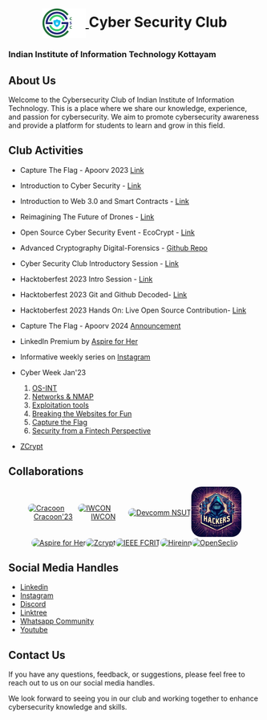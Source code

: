 <h1 align="center">
    <a href="https://github.com/CSYClubIIITK/ClubVault">
        <img src="Logo.png" valign="middle" height="58" alt="CSY logo" />
    </a>
    <span valign="middle">
        Cyber Security Club
    </span>
</h1>

### Indian Institute of Information Technology Kottayam

## About Us

Welcome to the Cybersecurity Club of Indian Institute of Information Technology. This is a place where we share our knowledge, experience, and passion for cybersecurity. We aim to promote cybersecurity awareness and provide a platform for students to learn and grow in this field.

## Club Activities

- Capture The Flag - Apoorv 2023 [Link](https://github.com/CSYClubIIITK/ClubVault/tree/main/Events/Apoorv%20Capture%20The%20Flag'23)
- Introduction to Cyber Security - [Link](https://github.com/CSYClubIIITK/ClubVault/tree/main/Events/Introduction%20to%20Cyber%20Security)
- Introduction to Web 3.0 and Smart Contracts - [Link](https://github.com/CSYClubIIITK/ClubVault/tree/main/Events/Introduction%20to%20Web%203.0%20and%20Smart%20Contracts)
- Reimagining The Future of Drones - [Link](https://github.com/CSYClubIIITK/ClubVault/tree/main/Events/Reimagining%20the%20future%20of%20drones)
- Open Source Cyber Security Event - EcoCrypt - [Link](https://github.com/CSYClubIIITK/ClubVault/tree/main/Events/EcoCrypt)
- Advanced Cryptography Digital-Forensics - [Github Repo](https://github.com/CSYClubIIITK/Advanced-Cryptography-Digital-Forensics)
- Cyber Security Club Introductory Session - [Link](https://github.com/CSYClubIIITK/ClubVault/tree/main/Events/Cyber%20Security%20Club%20Introductory%20Session)
- Hacktoberfest 2023 Intro Session - [Link](https://github.com/CSYClubIIITK/ClubVault/tree/main/Events/Hacktoberfest'23%20Intro%20Session)
- Hacktoberfest 2023 Git and Github Decoded- [Link](https://github.com/CSYClubIIITK/ClubVault/tree/main/Events/Hacktoberfest'23%20Git%20and%20Github%20Decoded)
- Hacktoberfest 2023 Hands On: Live Open Source Contribution- [Link](https://github.com/CSYClubIIITK/ClubVault/tree/main/Events/Hacktoberfest'23%20Hands%20On%20Live%20Open%20Source%20Contribution)
- Capture The Flag - Apoorv 2024 [Announcement](https://github.com/CSYClubIIITK/ClubVault/tree/main/Events/Apoorv%20Capture%20The%20Flag'24)

- LinkedIn Premium by [Aspire for Her](https://www.linkedin.com/posts/csyclub-iiitkottayam_iiitkottayam-cybersecurityclub-aspireforher-activity-7147090435385999360-feKj?utm_source=share&utm_medium=member_android)

- Informative weekly series on [Instagram](https://github.com/CSYClubIIITK/ClubVault/tree/main/Events/Weekly%20Series)

- Cyber Week Jan'23
    1. [OS-INT](Events/Cyber%20Week/os-int)
    2. [Networks & NMAP](Events/Cyber%20Week/networks-and-nmap)
    3. ⁠[Exploitation tools](Events/Cyber%20Week/exploitation-tools)
    4. ⁠[Breaking the Websites for Fun](Events/Cyber%20Week/breaking-the-websites-for-fun)
    5. ⁠[Capture the Flag](Events/Cyber%20Week/capture-the-flag)
    6. [Security from a Fintech Perspective]()

- ⁠[ZCrypt](Events/Zcrypt)

## Collaborations
<div style="display:flex; flex-direction: row;justify-content: center;align-items:center;flex-wrap: wrap;">
<a href="https://www.linkedin.com/posts/csyclub-iiitkottayam_cybersecurity-craccon2024-iiitk-activity-7145813534449254400-W5o2?utm_source=share&utm_medium=member_desktop" style="display:flex;flex-direction: column;justify-content: center;align-items:center"><img style="border-radius: 20px" src="https://media.licdn.com/dms/image/D5622AQEXt6s8GtRy1A/feedshare-shrink_800/0/1703694707989?e=1710374400&v=beta&t=32WWSjaLEFGmR86fDHxKmVhJaHOxPkuoVuwfPMP1eoE" alt="Cracoon" width="100px">Cracoon'23</a> 
<a href="https://www.linkedin.com/posts/csyclub-iiitkottayam_iwcon23-iwcon-communitypartner-activity-7140961881959170048-TqoV?utm_source=share&utm_medium=member_desktop" style="display:flex;flex-direction: column;justify-content: center;align-items:center"><img style="border-radius: 20px" src="https://media.licdn.com/dms/image/D560BAQEKuZOcPnrZzA/company-logo_200_200/0/1683831356312/infosec_writeups_logo?e=1715212800&v=beta&t=YyQdJ7mO9t4h6YbT4iHfEfUM4Vh21gUNB6cdHJplzoU" alt="IWCON" width="100px">IWCON</a> 
<a href="https://devcomm.international/"><img style="border-radius: 20px" src="https://devcomm.international/static/media/DevcommLogo.219fdf70c675c94ce9ba.png?w=20" alt="Devcomm NSUT" width="100px"></a> 
<a href="https://www.linkedin.com/company/hackershideoutx/"><img style="border-radius: 20px" src="./logos/hideout.jpeg" alt="Hacker's Hideout" width="100px"></a>
<a href="https://www.linkedin.com/posts/csyclub-iiitkottayam_iiitkottayam-cybersecurityclub-aspireforher-activity-7147090435385999360-feKj?utm_source=share&utm_medium=member_desktop"><img style="border-radius: 20px" src="https://aspireforher.com/wp-content/uploads/2021/08/Aspire-For-Her-logo-3.png" alt="Aspire for Her" width="100px"></a>
<a href="https://www.zcrypt.cloud/"><img style="border-radius: 20px" src="https://www.zcrypt.cloud/images-event/logo.svg" alt="Zcrypt" width="100px"></a>
<a href="https://www.linkedin.com/company/ieee-fcrit/?originalSubdomain=in"><img style="border-radius: 20px" src="https://media.licdn.com/dms/image/D4D0BAQE9qwkT4RNtMA/company-logo_200_200/0/1702558416271?e=1715212800&v=beta&t=6gr2D6GlRCodGlgVNrJj2Sk-nzDO_jJ5DXoVesY4AGQ" alt="IEEE FCRIT" width="100px"></a>
<a href="https://www.linkedin.com/company/hireinncoin/about/"><img style="border-radius: 20px" src="https://media.licdn.com/dms/image/D4D0BAQGUWfycaOWMKQ/company-logo_200_200/0/1699002981775?e=1715212800&v=beta&t=C-z33XTM1NdeuxAczNtCDnMsslSoDJDOGoSqQpZAPd8" alt="Hireinn" width="100px"></a>
<a href="https://www.linkedin.com/company/opseclio/?originalSubdomain=in"><img style="border-radius: 20px" src="https://media.licdn.com/dms/image/D4D0BAQGJ278mEQyZgg/company-logo_200_200/0/1697142789189?e=1715212800&v=beta&t=Ej5pYokmznnjX_0XLVXRcqsWaJCXisSmo6AhpKx9YwI" alt="OpenSeclio" width="100px"></a>
</div>

## Social Media Handles

- [Linkedin](https://www.linkedin.com/company/csyclub-iiitkottayam/)
- [Instagram](https://instagram.com/csyclub_iiitkottayam?igshid=ZWIzMWE5ZmU3Zg==)
- [Discord](https://discord.gg/ZbqsQRrdtx)
- [Linktree](https://linktr.ee/csyclub_iiitk)
- [Whatsapp Community](https://chat.whatsapp.com/DXZ0WkgqWYXEYj5jtVaa8h)
- [Youtube](https://www.youtube.com/@CyberSecurityClub-IIITK)



## Contact Us

If you have any questions, feedback, or suggestions, please feel free to reach out to us on our social media handles.

We look forward to seeing you in our club and working together to enhance cybersecurity knowledge and skills.

<!-- MARKDOWN LINKS & IMAGES -->
<!-- https://www.markdownguide.org/basic-syntax/#reference-style-links -->
[hackers-hideout]: /logos/hideout.jpeg
[hackers-hideout-url]: https://www.linkedin.com/company/hackershideoutx/

[devcom-nsut]: https://devcomm.international/static/media/DevcommLogo.219fdf70c675c94ce9ba.png?w=20
[devcom-nsut-url]: https://devcomm.international/
